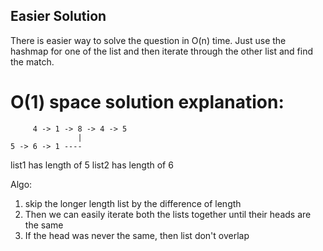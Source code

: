 ## Easier Solution
  There is easier way to solve the question in O(n) time.
  Just use the hashmap for one of the list and then iterate through the other list and find the match.



# O(1) space solution explanation:
```
     4 -> 1 -> 8 -> 4 -> 5
               |
5 -> 6 -> 1 ----   
```

list1 has length of 5
list2 has length of 6

Algo:
  1. skip the longer length list by the difference of length
  2. Then we can easily iterate both the lists together until their heads are the same
  3. If the head was never the same, then list don't overlap